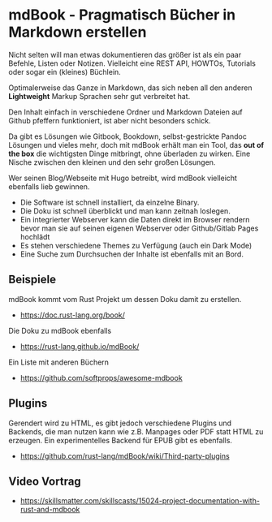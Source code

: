 # mdBook - Pragmatisch Bücher in Markdown erstellen

Nicht selten will man etwas dokumentieren das größer ist als ein paar Befehle, Listen oder Notizen.
Vielleicht eine REST API, HOWTOs, Tutorials oder sogar ein (kleines) Büchlein.

Optimalerweise das Ganze in Markdown,
das sich neben all den anderen **Lightweight** Markup Sprachen
sehr gut verbreitet hat.

Den Inhalt einfach in verschiedene Ordner
und Markdown Dateien auf Github pfeffern funktioniert, ist aber nicht besonders schick.

Da gibt es Lösungen wie Gitbook, Bookdown, selbst-gestrickte Pandoc Lösungen und vieles mehr,
doch mit mdBook erhält man ein Tool, das **out of the box** die wichtigsten Dinge mitbringt,
ohne überladen zu wirken. Eine Nische zwischen den kleinen und den sehr großen Lösungen.

Wer seinen Blog/Webseite mit Hugo betreibt,
wird mdBook vielleicht ebenfalls lieb gewinnen.

- Die Software ist schnell installiert, da einzelne Binary.
- Die Doku ist schnell überblickt und man kann zeitnah loslegen.
- Ein integrierter Webserver kann die Daten direkt im Browser rendern
  bevor man sie auf seinen eigenen Webserver oder Github/Gitlab Pages hochlädt
- Es stehen verschiedene Themes zu Verfügung (auch ein Dark Mode)
- Eine Suche zum Durchsuchen der Inhalte ist ebenfalls mit an Bord.

## Beispiele

mdBook kommt vom Rust Projekt um dessen Doku damit zu erstellen.

- https://doc.rust-lang.org/book/

Die Doku zu mdBook ebenfalls

- https://rust-lang.github.io/mdBook/

Ein Liste mit anderen Büchern

- https://github.com/softprops/awesome-mdbook

## Plugins

Gerendert wird zu HTML, es gibt jedoch verschiedene Plugins und Backends,
die man nutzen kann wie z.B. Manpages oder PDF statt HTML zu erzeugen.
Ein experimentelles Backend für EPUB gibt es ebenfalls.

- https://github.com/rust-lang/mdBook/wiki/Third-party-plugins

## Video Vortrag

- https://skillsmatter.com/skillscasts/15024-project-documentation-with-rust-and-mdbook
